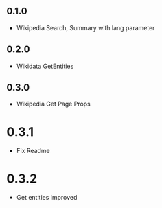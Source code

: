 ## 0.1.0

- Wikipedia Search, Summary with lang parameter

## 0.2.0

- Wikidata GetEntities

## 0.3.0

- Wikipedia Get Page Props

# 0.3.1

- Fix Readme

# 0.3.2

- Get entities improved

